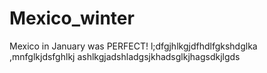 # Mexico_winter

Mexico in January was PERFECT!
l;dfgjhlkgjdfhdlfgkshdglka ,mnfglkjdsfghlkj ashlkgjadshladgsjkhadsglkjhagsdkjlgds
